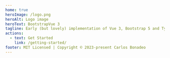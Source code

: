 ```yaml
---
home: true
heroImage: /logo.png
heroAlt: Logo image
heroText: BootstrapVue 3
tagline: Early (but lovely) implementation of Vue 3, Bootstrap 5 and Typescript
actions:
  - text: Get Started
    link: /getting-started/
footer: MIT Licensed | Copyright © 2023-present Carlos Bonadeo
---
```

